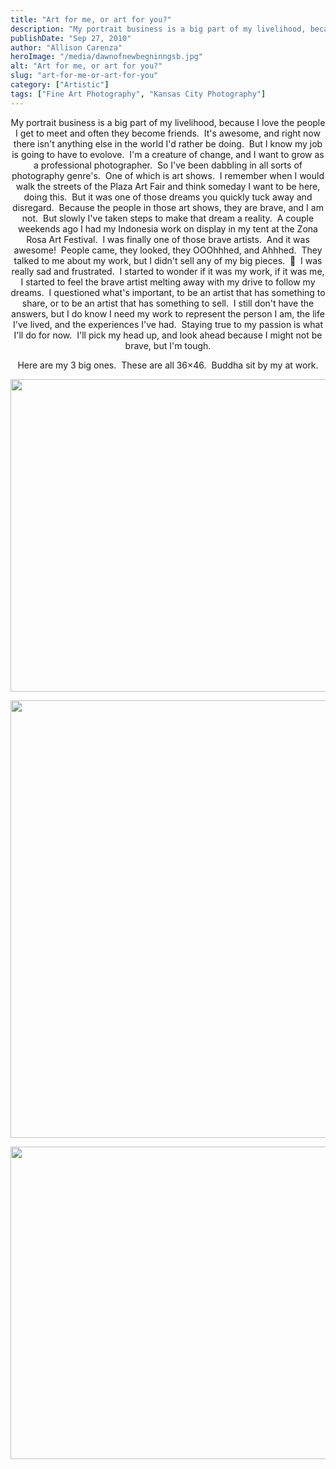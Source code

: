 ```yaml
---
title: "Art for me, or art for you?"
description: "My portrait business is a big part of my livelihood, because I love the people I get to meet and "
publishDate: "Sep 27, 2010"
author: "Allison Carenza"
heroImage: "/media/dawnofnewbegninngsb.jpg"
alt: "Art for me, or art for you?"
slug: "art-for-me-or-art-for-you"
category: ["Artistic"]
tags: ["Fine Art Photography", "Kansas City Photography"]
---
```


<p style="text-align: center;">My portrait business is a big part of my livelihood, because I love the people I get to meet and often they become friends.  It&apos;s awesome, and right now there isn&apos;t anything else in the world I&apos;d rather be doing.  But I know my job is going to have to evolove.  I&apos;m a creature of change, and I want to grow as a professional photographer.  So I&apos;ve been dabbling in all sorts of photography genre&apos;s.  One of which is art shows.  I remember when I would walk the streets of the Plaza Art Fair and think someday I want to be here, doing this.  But it was one of those dreams you quickly tuck away and disregard.  Because the people in those art shows, they are brave, and I am not.  But slowly I&apos;ve taken steps to make that dream a reality.  A couple weekends ago I had my Indonesia work on display in my tent at the Zona Rosa Art Festival.  I was finally one of those brave artists.  And it was awesome!  People came, they looked, they OOOhhhed, and Ahhhed.  They talked to me about my work, but I didn&apos;t sell any of my big pieces.  🙁  I was really sad and frustrated.  I started to wonder if it was my work, if it was me, I started to feel the brave artist melting away with my drive to follow my dreams.  I questioned what&apos;s important, to be an artist that has something to share, or to be an artist that has something to sell.  I still don&apos;t have the answers, but I do know I need my work to represent the person I am, the life I&apos;ve lived, and the experiences I&apos;ve had.  Staying true to my passion is what I&apos;ll do for now.  I&apos;ll pick my head up, and look ahead because I might not be brave, but I&apos;m tough.</p>
<p style="text-align: center;">Here are my 3 big ones.  These are all 36&#215;46.  Buddha sit by my at work.</p>
<p><img class="aligncenter size-full wp-image-1485" title="dawnofnewbegninngsb" src="/media/dawnofnewbegninngsb.jpg" alt="" width="625" height="500" srcset="/media/dawnofnewbegninngsb.jpg 625w, /media/dawnofnewbegninngsb-300x240.jpg 300w" sizes="(max-width: 625px) 100vw, 625px" /></p>
<p><img class="aligncenter size-full wp-image-1486" title="goldenb" src="/media/goldenb.jpg" alt="" width="560" height="700" srcset="/media/goldenb.jpg 560w, /media/goldenb-240x300.jpg 240w" sizes="(max-width: 560px) 100vw, 560px" /></p>
<p><img class="aligncenter size-full wp-image-1487" title="romanceinthemorningb" src="/media/romanceinthemorningb.jpg" alt="" width="625" height="500" srcset="/media/romanceinthemorningb.jpg 625w, /media/romanceinthemorningb-300x240.jpg 300w" sizes="(max-width: 625px) 100vw, 625px" /></p>
